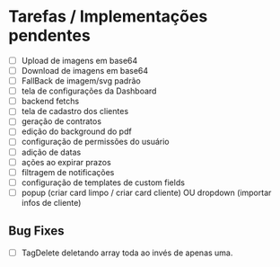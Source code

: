 # Tarefas / Implementações pendentes

- [ ] Upload de imagens em base64
- [ ] Download de imagens em base64
- [ ] FallBack de imagem/svg padrão
- [ ] tela de configurações da Dashboard
- [ ] backend fetchs
- [ ] tela de cadastro dos clientes
- [ ] geração de contratos
- [ ] edição do background do pdf
- [ ] configuração de permissões do usuário
- [ ] adição de datas
- [ ] ações ao expirar prazos
- [ ] filtragem de notificações
- [ ] configuração de templates de custom fields
- [ ] popup (criar card limpo / criar card cliente) OU dropdown (importar infos de cliente)

## Bug Fixes

- [ ] TagDelete deletando array toda ao invés de apenas uma.
